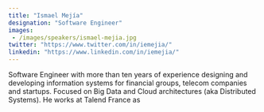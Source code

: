```yaml
---
title: "Ismael Mejía"
designation: "Software Engineer"
images: 
 - /images/speakers/ismael-mejia.jpg
twitter: "https://www.twitter.com/in/iemejia/"
linkedin: "https://www.linkedin.com/in/iemejia/"
---
```


Software Engineer with more than ten years of experience designing and developing information systems for financial groups, telecom companies and startups. Focused on Big Data and Cloud architectures (aka Distributed Systems). He works at Talend France as